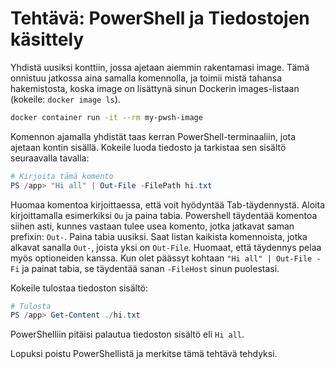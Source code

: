 # Tehtävä: PowerShell ja Tiedostojen käsittely

Yhdistä uusiksi konttiin, jossa ajetaan aiemmin rakentamasi image. Tämä onnistuu jatkossa aina samalla komennolla, ja toimii mistä tahansa hakemistosta, koska image on lisättynä sinun Dockerin images-listaan (kokeile: `docker image ls`).

```bash
docker container run -it --rm my-pwsh-image
```

Komennon ajamalla yhdistät taas kerran PowerShell-terminaaliin, jota ajetaan kontin sisällä. Kokeile luoda tiedosto ja tarkistaa sen sisältö seuraavalla tavalla:

```powershell
# Kirjoita tämä komento
PS /app> "Hi all" | Out-File -FilePath hi.txt
```

Huomaa komentoa kirjoittaessa, että voit hyödyntää Tab-täydennystä. Aloita kirjoittamalla esimerkiksi `Ou` ja paina tabia. Powershell täydentää komentoa siihen asti, kunnes vastaan tulee usea komento, jotka jatkavat saman prefixin: `Out-`. Paina tabia uusiksi. Saat listan kaikista komennoista, jotka alkavat sanalla `Out-`, joista yksi on `Out-File`. Huomaat, että täydennys pelaa myös optioneiden kanssa. Kun olet päässyt kohtaan `"Hi all" | Out-File -Fi` ja painat tabia, se täydentää sanan `-FileHost` sinun puolestasi.

Kokeile tulostaa tiedoston sisältö:

```powershell
# Tulosta
PS /app> Get-Content ./hi.txt
```

PowerShelliin pitäisi palautua tiedoston sisältö eli `Hi all`.

Lopuksi poistu PowerShellistä ja merkitse tämä tehtävä tehdyksi.